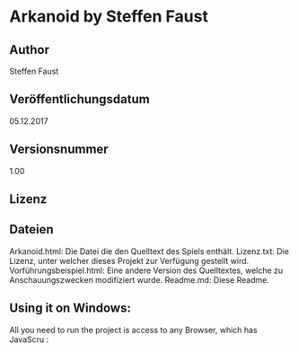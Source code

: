 # Arkanoid by Steffen Faust

## Author
Steffen Faust   

## Veröffentlichungsdatum
05.12.2017

## Versionsnummer
1.00

## Lizenz

## Dateien
Arkanoid.html: Die Datei die den Quelltext des Spiels enthält. 
Lizenz.txt: Die Lizenz, unter welcher dieses Projekt zur Verfügung gestellt wird.
Vorführungsbeispiel.html: Eine andere Version des Quelltextes, welche zu Anschauungszwecken modifiziert wurde.
Readme.md: Diese Readme.

## Using it on Windows:
All you need to run the project is access to any Browser, which has JavaScru :

